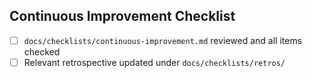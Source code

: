 ## Continuous Improvement Checklist

- [ ] `docs/checklists/continuous-improvement.md` reviewed and all items checked
- [ ] Relevant retrospective updated under `docs/checklists/retros/`
